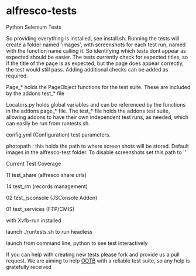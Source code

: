 # alfresco-tests

Python Selenium Tests

So providing everything is installed, see install.sh.  Running the tests will create a folder named 'images', with screenshots for each test run, named with the function name calling it.  So identifying which tests dont appear as expected should be easier.  The tests currently check for expected titles, so if the title of the page is as expected, but the page does appear correctly, the test would still pass.  Adding additional checks can be added as required.  

Page_* holds the PageObject functions for the test suite.  These are included by the addons test_* file

Locators.py holds global variables and can be referenced by the functions in the addons page_* file. The test_* file holds the addons test suite, allowing addons to have their own independent test runs, as needed, which can easily be run from runtests.sh. 

config.yml (Configuration) test parameters.  

photopath : this holds the path to where screen shots will be stored.  Default images in the alfresco-test folder.  To disable screenshots set this path to ''

Current Test Coverage

11 test_share (alfresco share urls)

14 test_rm (records management)

02 test_jsconsole (JSConsole Addon)

01 test_services (FTP/CMIS)

with Xvfb-run installed

launch ./runtests.sh to run headless

launch from command line, python <testname> to see test interactively


If you can help with creating new tests please fork and provide us a pull request.  We are aiming to help <a href="http://www.orderofthebee.org">OOTB</a> with a reliable test suite, so any help is gratefully received

